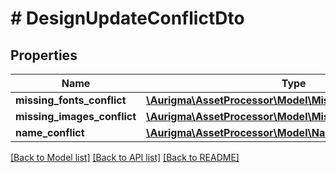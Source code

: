# # DesignUpdateConflictDto

## Properties

Name | Type | Description | Notes
------------ | ------------- | ------------- | -------------
**missing_fonts_conflict** | [**\Aurigma\AssetProcessor\Model\MissingFontsConflictDto**](MissingFontsConflictDto.md) |  | [optional]
**missing_images_conflict** | [**\Aurigma\AssetProcessor\Model\MissingImagesConflictDto**](MissingImagesConflictDto.md) |  | [optional]
**name_conflict** | [**\Aurigma\AssetProcessor\Model\NameConflictDto**](NameConflictDto.md) |  | [optional]

[[Back to Model list]](../../README.md#models) [[Back to API list]](../../README.md#endpoints) [[Back to README]](../../README.md)
